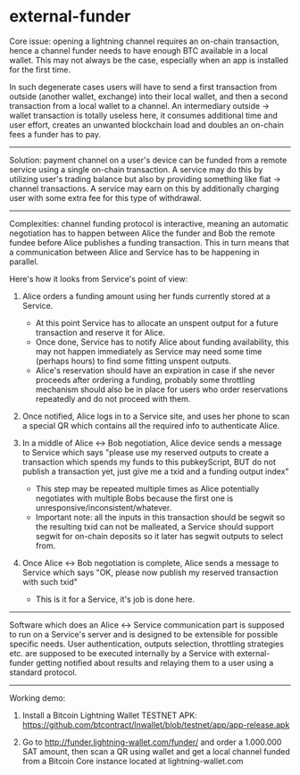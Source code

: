 # external-funder

Core issue: opening a lightning channel requires an on-chain transaction, hence a channel funder needs to have enough BTC available in a local wallet. This may not always be the case, especially when an app is installed for the first time. 

In such degenerate cases users will have to send a first transaction from outside (another wallet, exchange) into their local wallet, and then a second transaction from a local wallet to a channel. An intermediary outside -> wallet transaction is totally useless here, it consumes additional time and user effort, creates an unwanted blockchain load and doubles an on-chain fees a funder has to pay.

---

Solution: payment channel on a user's device can be funded from a remote service using a single on-chain transaction. A service may do this by utilizing user's trading balance but also by providing something like fiat -> channel transactions. A service may earn on this by additionally charging user with some extra fee for this type of withdrawal.

---

Complexities: channel funding protocol is interactive, meaning an automatic negotiation has to happen between Alice the funder and Bob the remote fundee before Alice publishes a funding transaction. This in turn means that a communication between Alice and Service has to be happening in parallel.

Here's how it looks from Service's point of view:

1. Alice orders a funding amount using her funds currently stored at a Service.
	- At this point Service has to allocate an unspent output for a future transaction and reserve it for Alice.
	- Once done, Service has to notify Alice about funding availability, this may not happen immediately as Service may need some time (perhaps hours) to find some fitting unspent outputs.
	- Alice's reservation should have an expiration in case if she never proceeds after ordering a funding, probably some throttling mechanism should also be in place for users who order reservations repeatedly and do not proceed with them.

2. Once notified, Alice logs in to a Service site, and uses her phone to scan a special QR which contains all the required info to authenticate Alice.

3. In a middle of Alice <-> Bob negotiation, Alice device sends a message to Service which says "please use my reserved outputs to create a transaction which spends my funds to this pubkeyScript, BUT do not publish a transaction yet, just give me a txid and a funding output index"
	- This step may be repeated multiple times as Alice potentially negotiates with multiple Bobs because the first one is unresponsive/inconsistent/whatever.
	- Important note: all the inputs in this transaction should be segwit so the resulting txid can not be malleated, a Service should support segwit for on-chain deposits so it later has segwit outputs to select from.

4. Once Alice <-> Bob negotiation is complete, Alice sends a message to Service which says "OK, please now publish my reserved transaction with such txid"
	- This is it for a Service, it's job is done here.

---

Software which does an Alice <-> Service communication part is supposed to run on a Service's server and is designed to be extensible for possible specific needs. User authentication, outputs selection, throttling strategies etc. are supposed to be executed internally by a Service with external-funder getting notified about results and relaying them to a user using a standard protocol.

--- 

Working demo:

1. Install a Bitcoin Lightning Wallet TESTNET APK: https://github.com/btcontract/lnwallet/blob/testnet/app/app-release.apk

2. Go to http://funder.lightning-wallet.com/funder/ and order a 1.000.000 SAT amount, then scan a QR using wallet and get a local channel funded from a Bitcoin Core instance located at lightning-wallet.com
